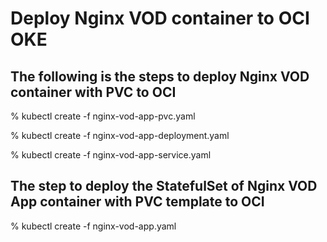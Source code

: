 # Deploy Nginx VOD container to OCI OKE

## The following is the steps to deploy Nginx VOD container with PVC to OCI

% kubectl create -f nginx-vod-app-pvc.yaml

% kubectl create -f nginx-vod-app-deployment.yaml

% kubectl create -f nginx-vod-app-service.yaml

## The step to deploy the StatefulSet of Nginx VOD App container with PVC template to OCI

% kubectl create -f nginx-vod-app.yaml
